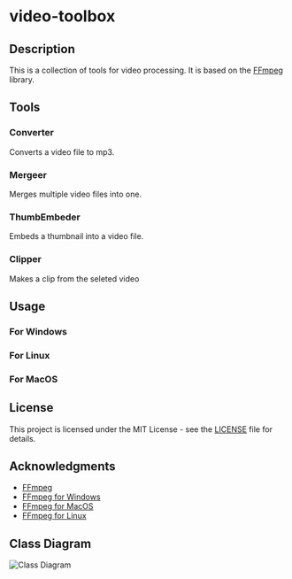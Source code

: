 # video-toolbox

## Description

This is a collection of tools for video processing. It is based on the [FFmpeg](https://ffmpeg.org/) library.

## Tools

### Converter

Converts a video file to mp3.

### Mergeer

Merges multiple video files into one.

### ThumbEmbeder

Embeds a thumbnail into a video file.

### Clipper

Makes a clip from the seleted video

## Usage

### For Windows

### For Linux

### For MacOS

## License

This project is licensed under the MIT License - see the [LICENSE](LICENSE) file for details.

## Acknowledgments

* [FFmpeg](https://ffmpeg.org/)
* [FFmpeg for Windows](https://ffmpeg.zeranoe.com/builds/)
* [FFmpeg for MacOS](https://evermeet.cx/ffmpeg/)
* [FFmpeg for Linux](https://ffmpeg.org/download.html)

## Class Diagram

![Class Diagram]()
